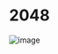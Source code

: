 # 2048
![image](https://github.com/lhwebpage/2048-/assets/112057820/0160719f-c81a-4758-9579-a11050566e7e)
